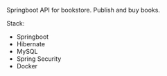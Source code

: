 Springboot API for bookstore.
Publish and buy books.

Stack:
- Springboot
- Hibernate
- MySQL
- Spring Security
- Docker
